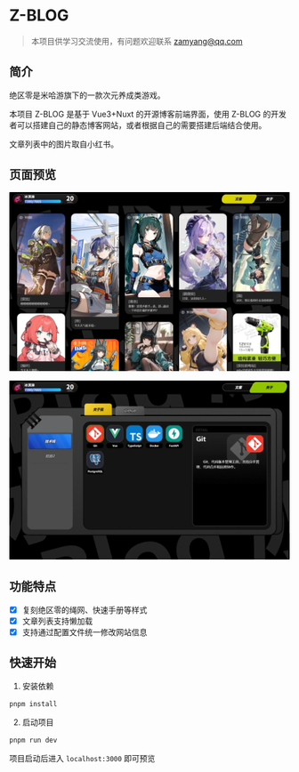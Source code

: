 # Z-BLOG

> 本项目供学习交流使用，有问题欢迎联系 zamyang@qq.com

## 简介

绝区零是米哈游旗下的一款次元养成类游戏。

本项目 Z-BLOG 是基于 Vue3+Nuxt 的开源博客前端界面，使用 Z-BLOG 的开发者可以搭建自己的静态博客网站，或者根据自己的需要搭建后端结合使用。

文章列表中的图片取自小红书。

## 页面预览

![](https://raw.githubusercontent.com/Yang-ZhiHang/z-blog/master/demo/文章.webp)

![](https://raw.githubusercontent.com/Yang-ZhiHang/z-blog/master/demo/关于.webp)

## 功能特点

- [x] 复刻绝区零的绳网、快速手册等样式
- [x] 文章列表支持懒加载
- [x] 支持通过配置文件统一修改网站信息

## 快速开始

1. 安装依赖

```bash
pnpm install
```

2. 启动项目

```bash
pnpm run dev
```

项目启动后进入 `localhost:3000` 即可预览